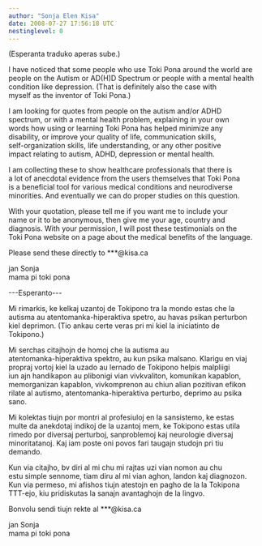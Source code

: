 ```yaml
---
author: "Sonja Elen Kisa"
date: 2008-07-27 17:56:18 UTC
nestinglevel: 0
---
```

(Esperanta traduko aperas sube.)  
  
I have noticed that some people who use Toki Pona around the world are  
people on the Autism or AD(H)D Spectrum or people with a mental health  
condition like depression. (That is definitely also the case with  
myself as the inventor of Toki Pona.)  
  
I am looking for quotes from people on the autism and/or ADHD  
spectrum, or with a mental health problem, explaining in your own  
words how using or learning Toki Pona has helped minimize any  
disability, or improve your quality of life, communication skills,  
self-organization skills, life understanding, or any other positive  
impact relating to autism, ADHD, depression or mental health.  
  
I am collecting these to show healthcare professionals that there is  
a lot of anecdotal evidence from the users themselves that Toki Pona  
is a beneficial tool for various medical conditions and neurodiverse  
minorities. And eventually we can do proper studies on this question.  
  
With your quotation, please tell me if you want me to include your  
name or it to be anonymous, then give me your age, country and  
diagnosis. With your permission, I will post these testimonials on the  
Toki Pona website on a page about the medical benefits of the language.  
  
Please send these directly to \*\*\*@kisa.ca  
  
jan Sonja  
mama pi toki pona  
  
\---Esperanto---  
  
Mi rimarkis, ke kelkaj uzantoj de Tokipono tra la mondo estas che la  
autisma au atentomanka-hiperaktiva spetro, au havas psikan perturbon  
kiel deprimon. (Tio ankau certe veras pri mi kiel la iniciatinto de  
Tokipono.)  
  
Mi serchas citajhojn de homoj che la autisma au  
atentomanka-hiperaktiva spektro, au kun psika malsano. Klarigu en viaj  
propraj vortoj kiel la uzado au lernado de Tokipono helpis malpliigi  
iun ajn handikapon au plibonigi vian vivkvaliton, komunikan kapablon,  
memorganizan kapablon, vivkomprenon au chiun alian pozitivan efikon  
rilate al autismo, atentomanka-hiperaktiva perturbo, deprimo au psika  
sano.  
  
Mi kolektas tiujn por montri al profesiuloj en la sansistemo, ke estas  
multe da anekdotaj indikoj de la uzantoj mem, ke Tokipono estas utila  
rimedo por diversaj perturboj, sanproblemoj kaj neurologie diversaj  
minoritatanoj. Kaj iam poste oni povos fari taugajn studojn pri tiu  
demando.  
  
Kun via citajho, bv diri al mi chu mi rajtas uzi vian nomon au chu  
estu simple sennome, tiam diru al mi vian aghon, landon kaj diagnozon.  
Kun via permeso, mi afishos tiujn atestojn en pagho de la la Tokipona  
TTT-ejo, kiu pridiskutas la sanajn avantaghojn de la lingvo.  
  
Bonvolu sendi tiujn rekte al \*\*\*@kisa.ca  
  
jan Sonja  
mama pi toki pona
